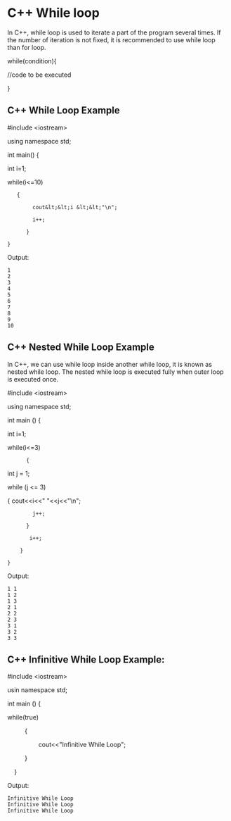# C++ While loop

In C++, while loop is used to iterate a part of the program several times. If the number of iteration is not fixed, it is recommended to use while loop than for loop.

while\(condition\){

//code to be executed

}

## C++ While Loop Example

\#include &lt;iostream&gt;

using namespace std;

int main\(\) {

int i=1;

while\(i&lt;=10\)

```
   {      

        cout&lt;&lt;i &lt;&lt;"\n";    

        i++;  

      }       

}  
```

Output:

```
1
2
3
4
5
6
7
8
9
10
```

## C++ Nested While Loop Example

In C++, we can use while loop inside another while loop, it is known as nested while loop. The nested while loop is executed fully when outer loop is executed once.

\#include &lt;iostream&gt;

using namespace std;

int main \(\) {

int i=1;

while\(i&lt;=3\)

```
      {    
```

int j = 1;

while \(j &lt;= 3\)

{                  cout&lt;&lt;i&lt;&lt;" "&lt;&lt;j&lt;&lt;"\n";

```
        j++;  

      }     

       i++;  

    }  

}    
```

Output:

```
1 1
1 2
1 3
2 1
2 2 
2 3
3 1
3 2
3 3
```

## C++ Infinitive While Loop Example:

\#include &lt;iostream&gt;

usin namespace std;  

int main \(\) {  

while\(true\)  

          {    

                  cout&lt;&lt;"Infinitive While Loop";    

          }    

    }    

Output:

```
Infinitive While Loop 
Infinitive While Loop
Infinitive While Loop
```




